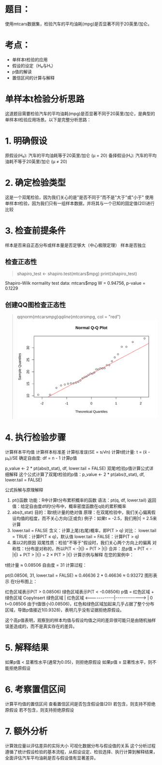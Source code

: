 # 题目：

使用mtcars数据集，检验汽车的平均油耗(mpg)是否显著不同于20英里/加仑。

# 考点：

* 单样本t检验的应用
* 假设的设定（H₀与H₁）
* p值的解读
* 置信区间的计算与解释

# 单样本t检验分析思路

这道题目需要检验汽车的平均油耗(mpg)是否显著不同于20英里/加仑，是典型的单样本t检验应用场景。以下是完整分析思路：

# 1. 明确假设

原假设(H₀): 汽车的平均油耗等于20英里/加仑 (μ = 20)
备择假设(H₁): 汽车的平均油耗不等于20英里/加仑 (μ ≠ 20)

# 2. 确定检验类型

这是一个双尾检验，因为我们关心的是"是否不同于"而不是"大于"或"小于"
使用单样本t检验，因为我们只有一组样本数据，并将其与一个已知的固定值(20)进行比较

# 3. 检查前提条件

样本是否来自正态分布或样本量是否足够大（中心极限定理）
样本是否独立

## 检查正态性
> shapiro_test <- shapiro.test(mtcars$mpg)
> print(shapiro_test)

Shapiro-Wilk normality test
data:  mtcars$mpg
W = 0.94756, p-value = 0.1229

## 创建QQ图检查正态性
> qqnorm(mtcars$mpg)
> qqline(mtcars$mpg, col = "red")
![alt text](image.png)

# 4. 执行检验步骤
   计算样本平均值
   计算样本标准差
   计算标准误(SE = s/√n)
   计算t统计量: t = (x̄ - μ₀)/SE
   确定自由度: df = n - 1
   计算p值

p_value <- 2 * pt(abs(t_stat), df, lower.tail = FALSE)
双尾t检验p值计算公式详细解释
这个公式计算了双尾t检验的p值：p_value <- 2 * pt(abs(t_stat), df, lower.tail = FALSE)

公式拆解与原理解释
1. pt()函数
功能：R中计算t分布累积概率的函数
语法：pt(q, df, lower.tail)
返回值：给定自由度df的t分布中，概率密度函数在q处的累积概率
2. abs(t_stat)
目的：取t统计量的绝对值
原理：在双尾检验中，我们关心偏离假设均值的程度，而不关心方向(正或负)
例子：如果t = -2.5，我们用|t| = 2.5来计算
3. lower.tail = FALSE
含义：计算上尾(右尾)概率，即P(T > q)
对比：
lower.tail = TRUE：计算P(T ≤ q)，默认值
lower.tail = FALSE：计算P(T > q)
4. 乘以2的原因
双尾性质：检验"不等于"假设时，我们关心两个方向上的偏离
对称性：t分布是对称的，所以P(T < -|t|) = P(T > |t|)
合并：总p值 = P(T < -|t|) + P(T > |t|) = 2 × P(T > |t|)
计算示例与解释
在您的案例中：

t统计量 ≈ 0.08506
自由度 = 31
计算过程：

pt(0.08506, 31, lower.tail = FALSE) ≈ 0.46636
2 * 0.46636 ≈ 0.93272
图形表示
在t分布图上：

红色区域表示P(T > 0.08506)
绿色区域表示P(T < -0.08506)
p值 = 红色区域 + 绿色区域
CopyInsert
      绿色区域       |       红色区域
    <------------|------------->
                 |
                 0          t=0.08506
由于t值很小(0.08506)，红色和绿色区域加起来几乎占据了整个分布区域，导致p值接近1(0.9328)，表明几乎没有证据拒绝原假设。

这个高p值表明，观察到的样本均值与假设均值之间的差异很可能只是由随机抽样误差造成的，而不是真实存在的差异。

# 5. 解释结果
   如果p值 < 显著性水平(通常为0.05)，则拒绝原假设
   如果p值 ≥ 显著性水平，则不能拒绝原假设

# 6. 考察置信区间
   计算平均值的置信区间
   查看置信区间是否包含假设值(20)
   若包含，则支持不拒绝原假设
   若不包含，则支持拒绝原假设

# 7. 额外分析
   计算效应量以评估差异的实际大小
   可视化数据分布与假设值的关系
   这个分析过程遵循了统计假设检验的基本流程，从假设设定、检验选择、执行计算到解释结果，全面评估汽车平均油耗是否与假设值有显著差异。
